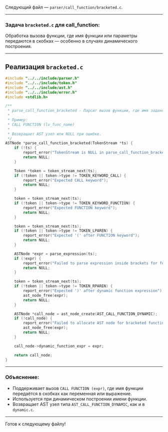 Следующий файл — `parser/call_function/bracketed.c`.

---

### Задача `bracketed.c` для call\_function:

Обработка вызова функции, где имя функции или параметры передаются в скобках — особенно в случаях динамического построения.

---

## Реализация `bracketed.c`

```c
#include "../../include/parser.h"
#include "../../include/token.h"
#include "../../include/ast.h"
#include "../../include/error.h"
#include <stdlib.h>

/**
 * parse_call_function_bracketed - Парсит вызов функции, где имя задано в скобках.
 *
 * Пример:
 * CALL FUNCTION (lv_func_name)
 *
 * Возвращает AST узел или NULL при ошибке.
 */
ASTNode *parse_call_function_bracketed(TokenStream *ts) {
    if (!ts) {
        report_error("TokenStream is NULL in parse_call_function_bracketed");
        return NULL;
    }

    Token *token = token_stream_next(ts);
    if (!token || token->type != TOKEN_KEYWORD_CALL) {
        report_error("Expected CALL keyword");
        return NULL;
    }

    token = token_stream_next(ts);
    if (!token || token->type != TOKEN_KEYWORD_FUNCTION) {
        report_error("Expected FUNCTION keyword");
        return NULL;
    }

    token = token_stream_next(ts);
    if (!token || token->type != TOKEN_LPAREN) {
        report_error("Expected '(' after FUNCTION keyword");
        return NULL;
    }

    ASTNode *expr = parse_expression(ts);
    if (!expr) {
        report_error("Failed to parse expression inside brackets for function name");
        return NULL;
    }

    token = token_stream_next(ts);
    if (!token || token->type != TOKEN_RPAREN) {
        report_error("Expected ')' after dynamic function expression");
        ast_node_free(expr);
        return NULL;
    }

    ASTNode *call_node = ast_node_create(AST_CALL_FUNCTION_DYNAMIC);
    if (!call_node) {
        report_error("Failed to allocate AST node for bracketed function call");
        ast_node_free(expr);
        return NULL;
    }

    call_node->dynamic_function_expr = expr;

    return call_node;
}
```

---

### Объяснение:

* Поддерживает вызов `CALL FUNCTION (expr)`, где имя функции передаётся в скобках как переменная или выражение.
* Используется при динамическом построении имени функции.
* Возвращает AST узел типа `AST_CALL_FUNCTION_DYNAMIC`, как и в `dynamic.c`.

---

Готов к следующему файлу!
